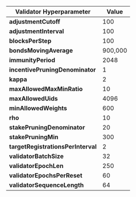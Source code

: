 | **Validator Hyperparameter**       | **Value** |
|------------------------------------|-----------|
| **adjustmentCutoff**               | 100       |
| **adjustmentInterval**             | 100       |
| **blocksPerStep**                  | 100       |
| **bondsMovingAverage**             | 900,000   |
| **immunityPeriod**                 | 2048      |
| **incentivePruningDenominator**    | 1         |
| **kappa**                          | 2         |
| **maxAllowedMaxMinRatio**          | 10        |
| **maxAllowedUids**                 | 4096      |
| **minAllowedWeights**              | 600       |
| **rho**                            | 10        |
| **stakePruningDenominator**        | 20        |
| **stakePruningMin**                | 300       |
| **targetRegistrationsPerInterval** | 2         |
| **validatorBatchSize**             | 32        |
| **validatorEpochLen**              | 250       |
| **validatorEpochsPerReset**        | 60        |
| **validatorSequenceLength**        | 64        |

